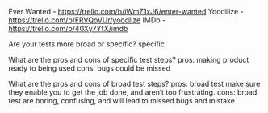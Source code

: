 Ever Wanted - https://trello.com/b/iWmZ1xJ6/enter-wanted
Yoodilize - https://trello.com/b/FRVQoVUr/yoodlize
IMDb - https://trello.com/b/40Xy7YfX/imdb

Are your tests more broad or specific?
specific

What are the pros and cons of specific test steps?
pros: making product ready to being used
cons: bugs could be missed

What are the pros and cons of broad test steps?
pros: broad test make sure they enable you to get the job done, and aren’t too frustrating.
cons: broad test are boring, confusing, and will lead to missed bugs and mistake
